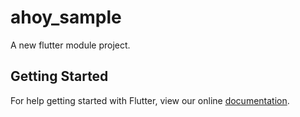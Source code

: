 # ahoy_sample

A new flutter module project.

## Getting Started

For help getting started with Flutter, view our online
[documentation](https://flutter.io/).
